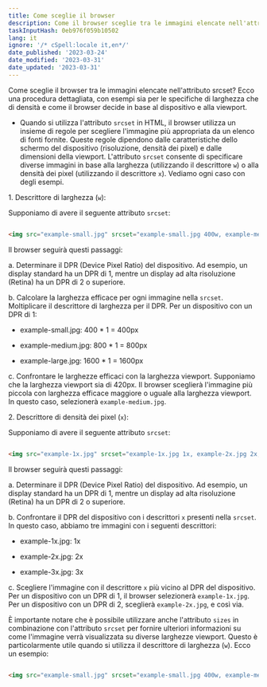 ```yaml
---
title: Come sceglie il browser
description: Come il browser sceglie tra le immagini elencate nell'attributo srcset
taskInputHash: 0eb976f059b10502
lang: it
ignore: '/* cSpell:locale it,en*/'
date_published: '2023-03-24'
date_modified: '2023-03-31'
date_updated: '2023-03-31'
---
```

Come sceglie il browser tra le immagini elencate nell'attributo srcset? Ecco una procedura dettagliata, con esempi sia per le specifiche di larghezza che di densità e come il browser decide in base al dispositivo e alla viewport.

- Quando si utilizza l'attributo `srcset` in HTML, il browser utilizza un insieme di regole per scegliere l'immagine più appropriata da un elenco di fonti fornite. Queste regole dipendono dalle caratteristiche dello schermo del dispositivo (risoluzione, densità dei pixel) e dalle dimensioni della viewport. L'attributo `srcset` consente di specificare diverse immagini in base alla larghezza (utilizzando il descrittore `w`) o alla densità dei pixel (utilizzando il descrittore `x`). Vediamo ogni caso con degli esempi.

1\. Descrittore di larghezza (`w`):

Supponiamo di avere il seguente attributo `srcset`:

```html

<img src="example-small.jpg" srcset="example-small.jpg 400w, example-medium.jpg 800w, example-large.jpg 1600w" alt="Example Image">

```

Il browser seguirà questi passaggi:

a. Determinare il DPR (Device Pixel Ratio) del dispositivo. Ad esempio, un display standard ha un DPR di 1, mentre un display ad alta risoluzione (Retina) ha un DPR di 2 o superiore.

b. Calcolare la larghezza efficace per ogni immagine nella `srcset`. Moltiplicare il descrittore di larghezza per il DPR. Per un dispositivo con un DPR di 1:

- example-small.jpg: 400 \* 1 = 400px

- example-medium.jpg: 800 \* 1 = 800px

- example-large.jpg: 1600 \* 1 = 1600px

c. Confrontare le larghezze efficaci con la larghezza viewport. Supponiamo che la larghezza viewport sia di 420px. Il browser sceglierà l'immagine più piccola con larghezza efficace maggiore o uguale alla larghezza viewport. In questo caso, selezionerà `example-medium.jpg`.

2\. Descrittore di densità dei pixel (`x`):

Supponiamo di avere il seguente attributo `srcset`:

```html

<img src="example-1x.jpg" srcset="example-1x.jpg 1x, example-2x.jpg 2x, example-3x.jpg 3x" alt="Example Image">

```

Il browser seguirà questi passaggi:

a. Determinare il DPR (Device Pixel Ratio) del dispositivo. Ad esempio, un display standard ha un DPR di 1, mentre un display ad alta risoluzione (Retina) ha un DPR di 2 o superiore.

b. Confrontare il DPR del dispositivo con i descrittori `x` presenti nella `srcset`. In questo caso, abbiamo tre immagini con i seguenti descrittori:

- example-1x.jpg: 1x

- example-2x.jpg: 2x

- example-3x.jpg: 3x

c. Scegliere l'immagine con il descrittore `x` più vicino al DPR del dispositivo. Per un dispositivo con un DPR di 1, il browser selezionerà `example-1x.jpg`. Per un dispositivo con un DPR di 2, sceglierà `example-2x.jpg`, e così via.

È importante notare che è possibile utilizzare anche l'attributo `sizes` in combinazione con l'attributo `srcset` per fornire ulteriori informazioni su come l'immagine verrà visualizzata su diverse larghezze viewport. Questo è particolarmente utile quando si utilizza il descrittore di larghezza (`w`). Ecco un esempio:

```html

<img src="example-small.jpg" srcset="example-small.jpg 400w, example-medium.jpg 800w, example-large.jpg 1600w" sizes="(max-width: 480px) 100vw, (max-width: 960px) 50vw,

```
